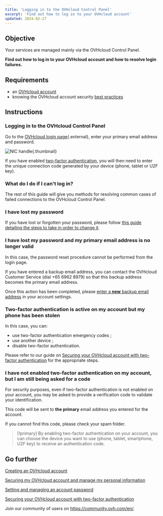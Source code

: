 ```yaml
---
title: 'Logging in to the OVHcloud Control Panel'
excerpt: 'Find out how to log in to your OVHcloud account'
updated: 2024-02-27
---
```


## Objective

Your services are managed mainly via the OVHcloud Control Panel.

**Find out how to log in to your OVHcloud account and how to resolve login failures.**

## Requirements

- an [OVHcloud account](/pages/account_and_service_management/account_information/ovhcloud-account-creation)
- knowing the OVHcloud account security [best practices](/pages/account_and_service_management/account_information/all_about_username)

## Instructions

### Logging in to the OVHcloud Control Panel

Go to the [OVHcloud login page](https://ca.ovh.com/auth/?action=gotomanager&from=https://www.ovh.com/sg/&ovhSubsidiary=sg){.external}, enter your primary email address and password.

![NIC handle](images/log-in.png){.thumbnail}

If you have enabled [two-factor authentication](/pages/account_and_service_management/account_information/secure-ovhcloud-account-with-2fa), you will then need to enter the unique connection code generated by your device (phone, tablet or U2F key).

### What do I do if I can't log in? <a name="login-failure"></a>

The rest of this guide will give you methods for resolving common cases of failed connections to the OVHcloud Control Panel.

### I have lost my password

If you have lost or forgotten your password, please follow [this guide detailing the steps to take in order to change it](/pages/account_and_service_management/account_information/manage-ovh-password#if-you-have-forgotten-your-current-password).

### I have lost my password and my primary email address is no longer valid

In this case, the password reset procedure cannot be performed from the login page.

If you have entered a backup email address, you can contact the OVHcloud Customer Service (dial +65 6962 8979) so that this backup address becomes the primary email address.

Once this action has been completed, please [enter a **new** backup email address](/pages/account_and_service_management/account_information/all_about_username#backup-email) in your account settings.

### Two-factor authentication is active on my account but my phone has been stolen

In this case, you can: 

- use two-factor authentication emergency codes ;
- use another device ;
- disable two-factor authentication.

Please refer to our guide on [Securing your OVHcloud account with two-factor authentication](/pages/account_and_service_management/account_information/secure-ovhcloud-account-with-2fa#what-do-i-do-if-i-lose-one-of-my-devices-or-if-it-stops-working) for the appropriate steps.

### I have not enabled two-factor authentication on my account, but I am still being asked for a code

For security purposes, even if two-factor authentication is not enabled on your account, you may be asked to provide a verification code to validate your identification.

This code will be sent to **the primary** email address you entered for the account.

If you cannot find this code, please check your spam folder.

> [!primary]
> By enabling two-factor authentication on your account, you can choose the device you want to use (phone, tablet, smartphone, U2F key) to receive an authentication code.
>

## Go further

[Creating an OVHcloud account](/pages/account_and_service_management/account_information/ovhcloud-account-creation)

[Securing my OVHcloud account and manage my personal information](/pages/account_and_service_management/account_information/all_about_username)

[Setting and managing an account password](/pages/account_and_service_management/account_information/manage-ovh-password)

[Securing your OVHcloud account with two-factor authentication](/pages/account_and_service_management/account_information/secure-ovhcloud-account-with-2fa)

Join our community of users on <https://community.ovh.com/en/>.
